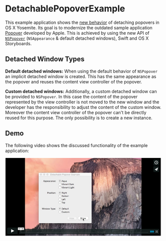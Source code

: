 # DetachablePopoverExample

This example application shows the [new behavior](https://developer.apple.com/library/mac/releasenotes/AppKit/RN-AppKit/#10_10ViewController) of detaching popovers in OS X Yosemite. Its goal is to modernize the outdated sample application [Popover](https://developer.apple.com/library/mac/samplecode/Popover/Introduction/Intro.html) developed by Apple. This is achieved by using the new API of [`NSPopover`](https://developer.apple.com/library/mac/documentation/AppKit/Reference/NSPopover_Class/index.html) (`NSAppearance` & default detached windows), Swift and OS X Storyboards.

## Detached Window Types

**Default detached windows:** When using the default behavior of `NSPopover` an implicit detached window is created. This has the same appearance as the popover and reuses the content view controller of the popover.

**Custom detached windows:** Additionally, a custom detached window can be provided to `NSPopover`. In this case the content of the popover represented by the view controller is not moved to the new window and the developer has the responsibility to adjust the content of the custom window. Moreover the content view controller of the popover can't be directly reused for this purpose. The only possibility is to create a new instance.

## Demo

The following video shows the discussed functionality of the example application:

[![Video](Video.png)](https://vimeo.com/110764659)
